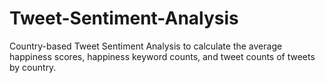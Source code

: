 # Tweet-Sentiment-Analysis
Country-based Tweet Sentiment Analysis to calculate the average happiness scores, happiness keyword counts, and tweet counts of tweets by country.
